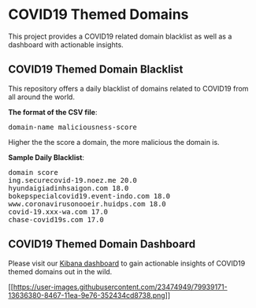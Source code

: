 # COVID19 Themed Domains
This project provides a COVID19 related domain blacklist as well as a dashboard with actionable insights.

## COVID19 Themed Domain Blacklist
This repository offers a daily blacklist of domains related to COVID19 from all around the world. 

<b>The format of the CSV file</b>:

<pre>
domain-name maliciousness-score
</pre>

Higher the the score a domain, the more malicious the domain is.

<b>Sample Daily Blacklist</b>:

<pre>
domain score
ing.securecovid-19.noez.me 20.0
hyundaigiadinhsaigon.com 18.0
bokepspecialcovid19.event-indo.com 18.0
www.coronavirusonooeir.huidps.com 18.0
covid-19.xxx-wa.com 17.0
chase-covid19s.com 17.0
</pre>

## COVID19 Themed Domain Dashboard

Please visit our [Kibana dashboard](https://bit.ly/3anpJe7) to gain actionable insights of COVID19 themed domains out in the wild.

[[https://user-images.githubusercontent.com/23474949/79939171-13636380-8467-11ea-9e76-352434cd8738.png]]
